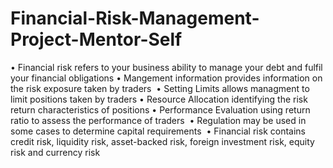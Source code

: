 # Financial-Risk-Management-Project-Mentor-Self
• Financial risk refers to your business ability to manage your debt and fulfil your financial obligations  • Mangement information provides information on the risk exposure taken by traders   • Setting Limits allows managment to limit positions taken by traders  • Resource Allocation identifying the risk return characteristics of positions  • Performance Evaluation using return ratio to assess the performance of traders   • Regulation may be used in some cases to determine capital requirements   • Financial risk contains credit risk, liquidity risk, asset-backed risk, foreign investment risk, equity risk and currency risk
